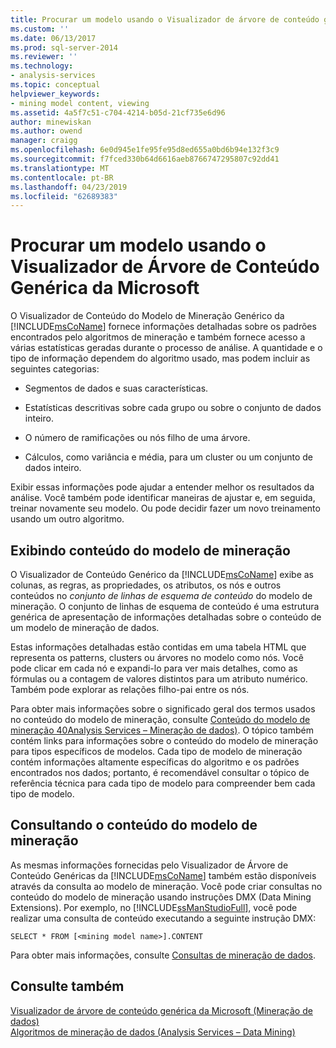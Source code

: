 ```yaml
---
title: Procurar um modelo usando o Visualizador de árvore de conteúdo genérica da Microsoft | Microsoft Docs
ms.custom: ''
ms.date: 06/13/2017
ms.prod: sql-server-2014
ms.reviewer: ''
ms.technology:
- analysis-services
ms.topic: conceptual
helpviewer_keywords:
- mining model content, viewing
ms.assetid: 4a5f7c51-c704-4214-b05d-21cf735e6d96
author: minewiskan
ms.author: owend
manager: craigg
ms.openlocfilehash: 6e0d945e1fe95fe95d8ed655a0bd6b94e132f3c9
ms.sourcegitcommit: f7fced330b64d6616aeb8766747295807c92dd41
ms.translationtype: MT
ms.contentlocale: pt-BR
ms.lasthandoff: 04/23/2019
ms.locfileid: "62689383"
---
```

# <a name="browse-a-model-using-the-microsoft-generic-content-tree-viewer"></a>Procurar um modelo usando o Visualizador de Árvore de Conteúdo Genérica da Microsoft
  O Visualizador de Conteúdo do Modelo de Mineração Genérico da [!INCLUDE[msCoName](../../includes/msconame-md.md)] fornece informações detalhadas sobre os padrões encontrados pelo algoritmos de mineração e também fornece acesso a várias estatísticas geradas durante o processo de análise. A quantidade e o tipo de informação dependem do algoritmo usado, mas podem incluir as seguintes categorias:  
  
-   Segmentos de dados e suas características.  
  
-   Estatísticas descritivas sobre cada grupo ou sobre o conjunto de dados inteiro.  
  
-   O número de ramificações ou nós filho de uma árvore.  
  
-   Cálculos, como variância e média, para um cluster ou um conjunto de dados inteiro.  
  
 Exibir essas informações pode ajudar a entender melhor os resultados da análise. Você também pode identificar maneiras de ajustar e, em seguida, treinar novamente seu modelo. Ou pode decidir fazer um novo treinamento usando um outro algoritmo.  
  
## <a name="viewing-mining-model-content"></a>Exibindo conteúdo do modelo de mineração  
 O Visualizador de Conteúdo Genérico da [!INCLUDE[msCoName](../../includes/msconame-md.md)] exibe as colunas, as regras, as propriedades, os atributos, os nós e outros conteúdos no *conjunto de linhas de esquema de conteúdo* do modelo de mineração. O conjunto de linhas de esquema de conteúdo é uma estrutura genérica de apresentação de informações detalhadas sobre o conteúdo de um modelo de mineração de dados.  
  
 Estas informações detalhadas estão contidas em uma tabela HTML que representa os patterns, clusters ou árvores no modelo como nós. Você pode clicar em cada nó e expandi-lo para ver mais detalhes, como as fórmulas ou a contagem de valores distintos para um atributo numérico. Também pode explorar as relações filho-pai entre os nós.  
  
 Para obter mais informações sobre o significado geral dos termos usados no conteúdo do modelo de mineração, consulte [Conteúdo do modelo de mineração  40Analysis Services – Mineração de dados&#41;](mining-model-content-analysis-services-data-mining.md). O tópico também contém links para informações sobre o conteúdo do modelo de mineração para tipos específicos de modelos. Cada tipo de modelo de mineração contém informações altamente específicas do algoritmo e os padrões encontrados nos dados; portanto, é recomendável consultar o tópico de referência técnica para cada tipo de modelo para compreender bem cada tipo de modelo.  
  
## <a name="querying-mining-model-content"></a>Consultando o conteúdo do modelo de mineração  
 As mesmas informações fornecidas pelo Visualizador de Árvore de Conteúdo Genéricas da [!INCLUDE[msCoName](../../includes/msconame-md.md)] também estão disponíveis através da consulta ao modelo de mineração. Você pode criar consultas no conteúdo do modelo de mineração usando instruções DMX (Data Mining Extensions). Por exemplo, no [!INCLUDE[ssManStudioFull](../../includes/ssmanstudiofull-md.md)], você pode realizar uma consulta de conteúdo executando a seguinte instrução DMX:  
  
```  
SELECT * FROM [<mining model name>].CONTENT  
```  
  
 Para obter mais informações, consulte [Consultas de mineração de dados](data-mining-queries.md).  
  
## <a name="see-also"></a>Consulte também  
 [Visualizador de árvore de conteúdo genérica da Microsoft &#40;Mineração de dados&#41;](../microsoft-generic-content-tree-viewer-data-mining.md)   
 [Algoritmos de mineração de dados &#40;Analysis Services – Data Mining&#41;](data-mining-algorithms-analysis-services-data-mining.md)  
  
  
